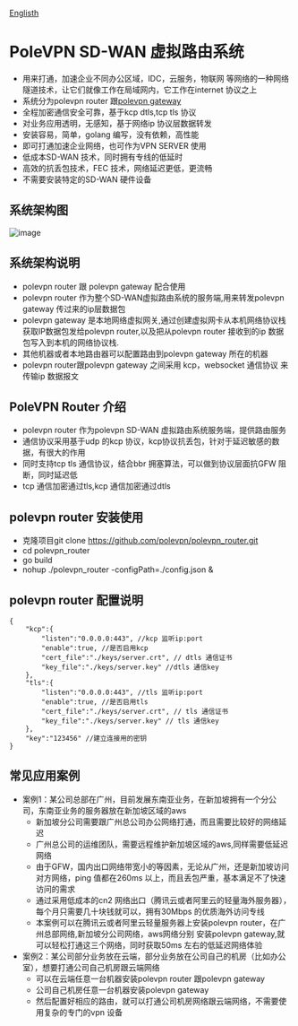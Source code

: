 
[Englisth](https://github.com/polevpn/polevpn_router/blob/main/README-EN.md)
# PoleVPN SD-WAN 虚拟路由系统
* 用来打通，加速企业不同办公区域，IDC，云服务，物联网 等网络的一种网络隧道技术，让它们就像工作在局域网内，它工作在internet 协议之上
* 系统分为polevpn router 跟[polevpn gateway](https://github.com/polevpn/polevpn_gateway)
* 全程加密通信安全可靠，基于kcp dtls,tcp tls 协议
* 对业务应用透明，无感知，基于网络ip 协议层数据转发
* 安装容易，简单，golang 编写，没有依赖，高性能
* 即可打通加速企业网络，也可作为VPN SERVER 使用
* 低成本SD-WAN 技术，同时拥有专线的低延时
* 高效的抗丢包技术，FEC 技术，网络延迟更低，更流畅
* 不需要安装特定的SD-WAN 硬件设备

## 系统架构图

![image](https://raw.githubusercontent.com/polevpn/polevpn_router/main/architecture.png)

## 系统架构说明
* polevpn router 跟 polevpn gateway 配合使用
* polevpn router 作为整个SD-WAN虚拟路由系统的服务端,用来转发polevpn gateway 传过来的ip层数据包
* polevpn gateway 是本地网络虚拟网关,通过创建虚拟网卡从本机网络协议栈获取IP数据包发给polevpn router,以及把从polevpn router 接收到的ip 数据包写入到本机的网络协议栈.
* 其他机器或者本地路由器可以配置路由到polevpn gateway 所在的机器
* polevpn router跟polevpn gateway 之间采用 kcp，websocket 通信协议 来传输ip 数据报文

## PoleVPN Router 介绍
* polevpn router 作为polevpn SD-WAN 虚拟路由系统服务端，提供路由服务
* 通信协议采用基于udp 的kcp 协议，kcp协议抗丢包，针对于延迟敏感的数据，有很大的作用
* 同时支持tcp tls 通信协议，结合bbr 拥塞算法，可以做到协议层面抗GFW 阻断，同时延迟低
* tcp 通信加密通过tls,kcp 通信加密通过dtls


## polevpn router 安装使用
* 克隆项目git clone https://github.com/polevpn/polevpn_router.git
* cd polevpn_router
* go build
* nohup ./polevpn_router -configPath=./config.json &

## polevpn router 配置说明
```
{
    "kcp":{
        "listen":"0.0.0.0:443", //kcp 监听ip:port
        "enable":true, //是否启用kcp 
        "cert_file":"./keys/server.crt", // dtls 通信证书
        "key_file":"./keys/server.key" //dtls 通信key
    },
    "tls":{
        "listen":"0.0.0.0:443", //tls 监听ip:port
        "enable":true, //是否启用tls
        "cert_file":"./keys/server.crt", // tls 通信证书
        "key_file":"./keys/server.key" // tls 通信key
    },
    "key":"123456" //建立连接用的密钥
}
```
## 常见应用案例
- 案例1：某公司总部在广州，目前发展东南亚业务，在新加坡拥有一个分公司，东南亚业务的服务器放在新加坡区域的aws
    -  新加坡分公司需要跟广州总公司办公网络打通，而且需要比较好的网络延迟
    -  广州总公司的运维团队，需要远程维护新加坡区域的aws,同样需要低延迟网络
    -  由于GFW，国内出口网络带宽小的等因素，无论从广州，还是新加坡访问对方网络，ping 值都在260ms 以上，而且丢包严重，基本满足不了快速访问的需求
    -  通过采用低成本的cn2 网络出口（腾讯云或者阿里云的轻量海外服务器），每个月只需要几十块钱就可以，拥有30Mbps 的优质海外访问专线
    -  本案例可以在腾讯云或者阿里云轻量服务器上安装polevpn router，在广州总部网络,新加坡分公司网络，aws网络分别 安装polevpn gateway,就可以轻松打通这三个网络，同时获取50ms 左右的低延迟网络体验
- 案例2：某公司部分业务放在云端，部分业务放在公司自己的机房（比如办公室），想要打通公司自己机房跟云端网络
    - 可以在云端任意一台机器安装polevpn router 跟polevpn gateway 
    - 公司自己机房任意一台机器安装polevpn gateway 
    - 然后配置好相应的路由，就可以打通公司机房网络跟云端网络，不需要使用复杂的专门的vpn 设备
  
